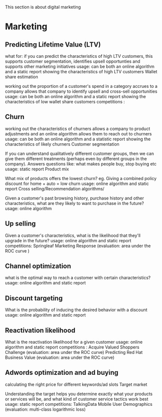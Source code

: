 This section is about digital marketing 

# Marketing

## Predicting Lifetime Value (LTV)

what for: if you can predict the characteristics of high LTV customers, this supports customer segmentation, identifies upsell opportunties and supports other marketing initiatives
usage: can be both an online algorithm and a static report showing the characteristics of high LTV customers
Wallet share estimation

working out the proportion of a customer's spend in a category accrues to a company allows that company to identify upsell and cross-sell opportunities
usage: can be both an online algorithm and a static report showing the characteristics of low wallet share customers
competitions :

## Churn

working out the characteristics of churners allows a company to product adjustments and an online algorithm allows them to reach out to churners
usage: can be both an online algorithm and a statistic report showing the characteristics of likely churners
Customer segmentation

If you can understand qualitatively different customer groups, then we can give them different treatments (perhaps even by different groups in the company). Answers questions like: what makes people buy, stop buying etc
usage: static report
Product mix

What mix of products offers the lowest churn? eg. Giving a combined policy discount for home + auto = low churn
usage: online algorithm and static report
Cross selling/Recommendation algorithms/

Given a customer's past browsing history, purchase history and other characteristics, what are they likely to want to purchase in the future?
usage: online algorithm

## Up selling

Given a customer's characteristics, what is the likelihood that they'll upgrade in the future?
usage: online algorithm and static report
competitions: Springleaf Marketing Response (evaluation: area under the ROC curve )

## Channel optimization

what is the optimal way to reach a customer with certain characteristics?
usage: online algorithm and static report


## Discount targeting

What is the probability of inducing the desired behavior with a discount
usage: online algorithm and static report


## Reactivation likelihood

What is the reactivation likelihood for a given customer
usage: online algorithm and static report
competitions : Acquire Valued Shoppers Challenge (evaluation: area under the ROC curve) Predicting Red Hat Business Value (evaluation: area under the ROC curve)


## Adwords optimization and ad buying

calculating the right price for different keywords/ad slots
Target market

Understanding the target helps you determine exactly what your products or services will be, and what kind of customer service tactics work best
usage: static report
competitions: TalkingData Mobile User Demographics (evaluation: multi-class logarithmic loss)
